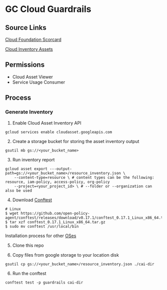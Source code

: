# GC Cloud Guardrails

## Source Links
[Cloud Foundation Scorcard](https://github.com/GoogleCloudPlatform/cloud-foundation-toolkit/blob/master/cli/docs/scorecard.mdhttps://github.com/GoogleCloudPlatform/cloud-foundation-toolkit/blob/master/cli/docs/scorecard.md)

[Cloud Inventory Assets](https://cloud.google.com/asset-inventory/docs/overviewhttps://cloud.google.com/asset-inventory/docs/overview)

## Permissions
- Cloud Asset Viewer
- Service Usage Consumer

##  Process

### Generate Inventory
1. Enable Cloud Asset Inventory API
```
gcloud services enable cloudasset.googleapis.com
```

2. Create a storage bucket for storing the asset inventory output
```
gsutil mb gs://<your_bucket_name>
```

3. Run inventory report
```
gcloud asset export ---output-path=gs://<your_bucket_name>/resource_inventory.json \
	--content-type=resource \ # content types can be the following: resource, iam-policy, access-policy, org-policy
	--project=<your_project_id> \ # --folder or --organization can also be used
```

4. Download [Conftest](https://www.conftest.dev/)

```
# Linux
$ wget https://github.com/open-policy-agent/conftest/releases/download/v0.17.1/conftest_0.17.1_Linux_x86_64.tar.gz
$ tar xzf conftest_0.17.1_Linux_x86_64.tar.gz
$ sudo mv conftest /usr/local/bin
```
Installation process for other [OSes](https://www.conftest.dev/install/)

5. Clone this repo

6. Copy files from google storage to your location disk
```
gsutil cp gs://<your_bucket_name>/resource_inventory.json ./cai-dir
```

6. Run the conftest
```
conftest test -p guardrails cai-dir
```
